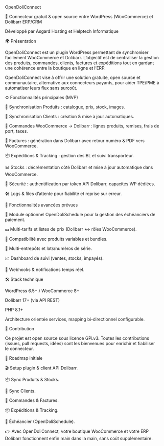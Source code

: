 OpenDoliConnect

🔗 Connecteur gratuit & open source entre WordPress (WooCommerce) et Dolibarr ERP/CRM

Développé par Asgard Hosting et Helptech Informatique

🌍 Présentation

OpenDoliConnect est un plugin WordPress permettant de synchroniser facilement WooCommerce et Dolibarr.
L’objectif est de centraliser la gestion des produits, commandes, clients, factures et expéditions tout en gardant une cohérence entre la boutique en ligne et l’ERP.

OpenDoliConnect vise à offrir une solution gratuite, open source et communautaire, alternative aux connecteurs payants, pour aider TPE/PME à automatiser leurs flux sans surcoût.

⚙️ Fonctionnalités principales (MVP)

🔄 Synchronisation Produits : catalogue, prix, stock, images.

👥 Synchronisation Clients : création & mise à jour automatiques.

🛒 Commandes WooCommerce → Dolibarr : lignes produits, remises, frais de port, taxes.

🧾 Factures : génération dans Dolibarr avec retour numéro & PDF vers WooCommerce.

📦 Expéditions & Tracking : gestion des BL et suivi transporteur.

📊 Stocks : décrémentation côté Dolibarr et mise à jour automatique dans WooCommerce.

🔐 Sécurité : authentification par token API Dolibarr, capacités WP dédiées.

🛠️ Logs & files d’attente pour fiabilité et reprise sur erreur.

📌 Fonctionnalités avancées prévues

📅 Module optionnel OpenDoliSchedule pour la gestion des échéanciers de paiement.

💶 Multi-tarifs et listes de prix (Dolibarr ↔ rôles WooCommerce).

🧩 Compatibilité avec produits variables et bundles.

📍 Multi-entrepôts et lots/numéros de série.

📈 Dashboard de suivi (ventes, stocks, impayés).

🔔 Webhooks & notifications temps réel.

🛠️ Stack technique

WordPress 6.5+ / WooCommerce 8+

Dolibarr 17+ (via API REST)

PHP 8.1+

Architecture orientée services, mapping bi-directionnel configurable.

🤝 Contribution

Ce projet est open source sous licence GPLv3.
Toutes les contributions (issues, pull requests, idées) sont les bienvenues pour enrichir et fiabiliser le connecteur.

📄 Roadmap initiale

🎬 Setup plugin & client API Dolibarr.

📦 Sync Produits & Stocks.

👥 Sync Clients.

🛒 Commandes & Factures.

📦 Expéditions & Tracking.

🧾 Échéancier (OpenDoliSchedule).

👉 Avec OpenDoliConnect, votre boutique WooCommerce et votre ERP Dolibarr fonctionnent enfin main dans la main, sans coût supplémentaire.
